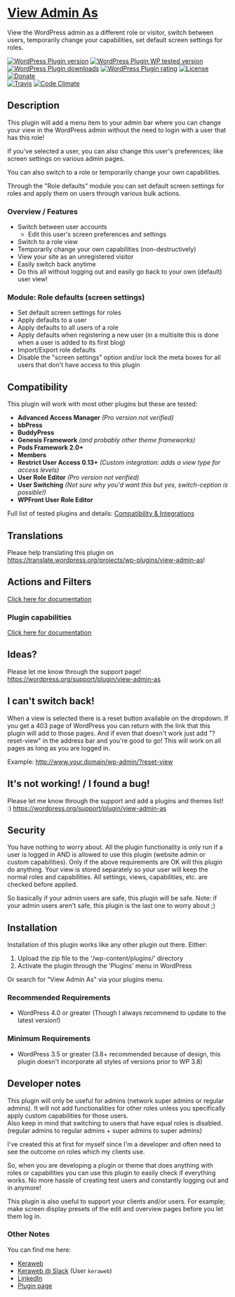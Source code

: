 # [View Admin As](https://viewadminas.wordpress.com/) #
View the WordPress admin as a different role or visitor, switch between users, temporarily change your capabilities, set default screen settings for roles.

[![WordPress Plugin version](https://img.shields.io/wordpress/plugin/v/view-admin-as.svg?style=flat)](https://wordpress.org/plugins/view-admin-as/)
[![WordPress Plugin WP tested version](https://img.shields.io/wordpress/v/view-admin-as.svg?style=flat)](https://wordpress.org/plugins/view-admin-as/)
[![WordPress Plugin downloads](https://img.shields.io/wordpress/plugin/dt/view-admin-as.svg?style=flat)](https://wordpress.org/plugins/view-admin-as/)
[![WordPress Plugin rating](https://img.shields.io/wordpress/plugin/r/view-admin-as.svg?style=flat)](https://wordpress.org/plugins/view-admin-as/)
[![License](https://img.shields.io/badge/license-GPL--2.0%2B-green.svg)](https://github.com/JoryHogeveen/view-admin-as/blob/master/license.txt)
[![Donate](https://img.shields.io/badge/Donate-PayPal-green.svg)](https://www.paypal.com/cgi-bin/webscr?cmd=_donations&business=YGPLMLU7XQ9E8&lc=US&item_name=View%20Admin%20As&item_number=JWPP%2dVAA&currency_code=EUR&bn=PP%2dDonationsBF%3abtn_donateCC_LG%2egif%3aNonHostedGuest)  
[![Travis](https://secure.travis-ci.org/JoryHogeveen/view-admin-as.png?branch=master)](http://travis-ci.org/JoryHogeveen/view-admin-as)
[![Code Climate](https://codeclimate.com/github/JoryHogeveen/view-admin-as/badges/gpa.svg)](https://codeclimate.com/github/JoryHogeveen/view-admin-as)

## Description
This plugin will add a menu item to your admin bar where you can change your view in the WordPress admin without the need to login with a user that has this role!

If you've selected a user, you can also change this user's preferences; like screen settings on various admin pages.

You can also switch to a role or temporarily change your own capabilities.

Through the "Role defaults" module you can set default screen settings for roles and apply them on users through various bulk actions.

### Overview / Features
*	Switch between user accounts
	*	Edit this user's screen preferences and settings
*	Switch to a role view
*	Temporarily change your own capabilities (non-destructively)
*	View your site as an unregistered visitor
*	Easily switch back anytime
*	Do this all without logging out and easily go back to your own (default) user view!

### Module: Role defaults (screen settings)
*	Set default screen settings for roles
*	Apply defaults to a user
*	Apply defaults to all users of a role
*	Apply defaults when registering a new user (in a multisite this is done when a user is added to its first blog)
*	Import/Export role defaults
*	Disable the "screen settings" option and/or lock the meta boxes for all users that don't have access to this plugin

## Compatibility

This plugin will work with most other plugins but these are tested:

*	**Advanced Access Manager** *(Pro version not verified)*
*	**bbPress**
*	**BuddyPress**
*	**Genesis Framework** *(and probably other theme frameworks)*
*	**Pods Framework 2.0+**
*	**Members**
*	**Restrict User Access 0.13+** *(Custom integration: adds a view type for access levels)*
*	**User Role Editor** *(Pro version not verified)*
*	**User Switching** *(Not sure why you'd want this but yes, switch-ception is possible!)*
*	**WPFront User Role Editor**

Full list of tested plugins and details: [Compatibility & Integrations](https://github.com/JoryHogeveen/view-admin-as/wiki/Compatibility-&-Integrations)


## Translations
Please help translating this plugin on https://translate.wordpress.org/projects/wp-plugins/view-admin-as!

## Actions and Filters
[Click here for documentation](https://github.com/JoryHogeveen/view-admin-as/wiki/Actions-&-Filters)

### Plugin capabilities
[Click here for documentation](https://github.com/JoryHogeveen/view-admin-as/wiki/Custom-capabilities)

## Ideas?
Please let me know through the support page!
https://wordpress.org/support/plugin/view-admin-as

## I can't switch back!
When a view is selected there is a reset button available on the dropdown.
If you get a 403 page of WordPress you can return with the link that this plugin will add to those pages.
And if even that doesn't work just add "?reset-view" in the address bar and you're good to go! This will work on all pages as long as you are logged in.

Example: http://www.your.domain/wp-admin/?reset-view

## It's not working! / I found a bug!
Please let me know through the support and add a plugins and themes list! :)
https://wordpress.org/support/plugin/view-admin-as

## Security
You have nothing to worry about. All the plugin functionality is only run if a user is logged in AND is allowed to use this plugin (website admin or custom capabilities).
Only if the above requirements are OK will this plugin do anything.
Your view is stored separately so your user will keep the normal roles and capabilities.
All settings, views, capabilities, etc. are checked before applied.

So basically if your admin users are safe, this plugin will be safe.
Note: if your admin users aren't safe, this plugin is the last one to worry about ;)

## Installation
Installation of this plugin works like any other plugin out there. Either:

1. Upload the zip file to the '/wp-content/plugins/' directory
2. Activate the plugin through the 'Plugins' menu in WordPress

Or search for "View Admin As" via your plugins menu.

### Recommended Requirements
* WordPress 4.0 or greater (Though I always recommend to update to the latest version!)

### Minimum Requirements
* WordPress 3.5 or greater (3.8+ recommended because of design, this plugin doesn't incorporate all styles of versions prior to WP 3.8)

## Developer notes
This plugin will only be useful for admins (network super admins or regular admins). It will not add functionalities for other roles unless you specifically apply custom capabilities for those users.  
Also keep in mind that switching to users that have equal roles is disabled. (regular admins to regular admins + super admins to super admins)

I've created this at first for myself since I'm a developer and often need to see the outcome on roles which my clients use.

So, when you are developing a plugin or theme that does anything with roles or capabilities you can use this plugin to easily check if everything works.
No more hassle of creating test users and constantly logging out and in anymore!

This plugin is also useful to support your clients and/or users. For example; make screen display presets of the edit and overview pages before you let them log in.

### Other Notes
You can find me here:

*	[Keraweb](http://www.keraweb.nl/ "Keraweb")
*	[Keraweb @ Slack](https://keraweb.slack.com/ "Keraweb") (User `keraweb`)
*	[LinkedIn](https://nl.linkedin.com/in/joryhogeveen "LinkedIn profile")
*	[Plugin page](https://viewadminas.wordpress.com/ "Plugin page")
